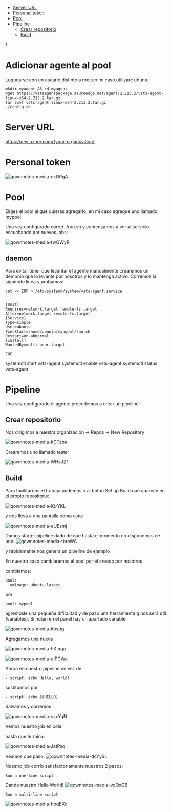 - [Server URL](#server-url)
- [Personal token](#personal-token)
- [Pool](#pool)
- [Pipeline](#pipeline)
  - [Crear repositorio](#crear-repositorio)
  - [Build](#build)

1
# Adicionar agente al pool
Loguearse con un usuario distinto a root en mi caso utilizaré ubuntu

```
mkdir myagent && cd myagent
wget https://vstsagentpackage.azureedge.net/agent/2.213.2/vsts-agent-linux-x64-2.213.2.tar.gz
tar zxvf vsts-agent-linux-x64-2.213.2.tar.gz
./config.sh
```

# Server URL
https://dev.azure.com/{your-organization}

# Personal token
![qownnotes-media-ekDPgA](../../media/qownnotes-media-ekDPgA.png)


# Pool
Eliges el pool al que quieras agregarlo, en mi caso agregue uno llamado mypool

Una vez configurado correr ./run.sh y comenzamos a ver al servicio escuchando por nuevos jobs:

![qownnotes-media-twQWyR](../../media/qownnotes-media-twQWyR.png)

## daemon
Para evitar tener que levantar el agente manualmente crearemos un demonio que lo levante por nosotros y lo mantenga activo. Corremos la siguiente línea y probamos:


```
cat << EOF > /etc/systemd/system/vsts-agent.service


[Unit]
Requires=network.target remote-fs.target
After=network.target remote-fs.target
[Service]
Type=simple
User=ubuntu
ExecStart=/home/ubuntu/myagent/run.sh
Restart=on-abnormal
[Install]
WantedBy=multi-user.target

EOF
```
systemctl start vsts-agent
systemctl enable vsts-agent
systemctl status vsts-agent


# Pipeline

Una vez configurado el agente procedemos a crear un pipeline:

## Crear repositorio

Nos dirigimos a nuestra organización -> Repos -> New Repository

![qownnotes-media-kCTzps](../../media/qownnotes-media-kCTzps.png)

Crearemos uno llamado tester

![qownnotes-media-WHxJZf](../../media/qownnotes-media-WHxJZf.png)


## Build

Para facilitarnos el trabajo podemos ir al botón Set up Build que aparece en el propio repositorio:

![qownnotes-media-lQrYKL](../../media/qownnotes-media-lQrYKL.png)

y nos lleva a una pantalla como esta:

![qownnotes-media-eUEsmj](../../media/qownnotes-media-eUEsmj.png)

Damos starter pipeline dado de que hasta el momento no disponemos de uno:
![qownnotes-media-tbreWA](../../media/qownnotes-media-tbreWA.png)

y rapidamente nos genera un pipeline de ejemplo

En nuestro caso cambiaremos el pool por el creado por nosotros

cambiamos:
```
pool:
  vmImage: ubuntu-latest
```

por

`pool: mypool`

agremosle una pequeña dificultad y de paso una herramienta q nos será util (variables). Si notan en el panel hay un apartado variable

![qownnotes-media-kbsttg](../../media/qownnotes-media-kbsttg.png)

Agregamos una nueva

![qownnotes-media-hKlpga](../../media/qownnotes-media-hKlpga.png)

![qownnotes-media-oiPCWe](../../media/qownnotes-media-oiPCWe.png)

Ahora en nuestro pipeline en vez de 

`- script: echo Hello, world!`

sustituimos por 

`- script: echo $(HELLO)`

Salvamos y corremos

![qownnotes-media-vzcYqN](../../media/qownnotes-media-vzcYqN.png)

Vemos nuestro job en cola

hasta que termina:

![qownnotes-media-JatPsq](../../media/qownnotes-media-JatPsq.png)

Veamos que paso:
![qownnotes-media-dcYySL](../../media/qownnotes-media-dcYySL.png)

Nuestro job corrío satisfactoriamente nuestros 2 pasos:

`Run a one-line script`

Dando nuestro Hello World!
![qownnotes-media-vqQxGB](../../media/qownnotes-media-vqQxGB.png)

`Run a multi-line script`

![qownnotes-media-hpqEXc](../../media/qownnotes-media-hpqEXc.png)


